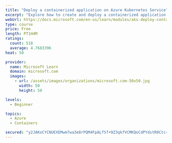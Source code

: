 ```yaml
---
title: "Deploy a containerized application on Azure Kubernetes Service"
excerpt: "Explore how to create and deploy a containerized application by using Azure Kubernetes Service declarative manifest files."
webUrl: https://docs.microsoft.com/en-us/learn/modules/aks-deploy-container-app/
type: course
price: Free
length: PT1H4M
ratings:
  count: 518
  average: 4.7683396
heat: 50

provider:
  name: Microsoft Learn
  domain: microsoft.com
  images:
    - url: /assets/images/organizations/microsoft.com-50x50.jpg
      width: 50
      height: 50

levels:
  - Beginner

topics:
  - Azure
  - Containers

secured: "y2JAKoCYCNUEXEMwm7wa3e8rPQM4FpALfSf+9Z3qkfVCMKQoCdPYdstR0CtcrxPC7DUE2DIuFW2vYWO9CCS5W5KOxjBaM/4UY4XsytyZgSfzMiHid0jYkwcG+9Sy99d2iuUpsmEB9vYYyPVnWnh8L7AJSIpn3whk7e2poNO1uh1YpwOuPQorXJQe6Za00/HrG8z6LI+pp03qDW7fHPQuzCU39z6bVEQNkrXfJq3OJW3mllw20xaMu7GbMyzCzW2IbWZKVGKPMZSYGCmJVwa7+qxyhjVr5/F6BsVi/Do9PrP12xPPrK2nMNJgUZ/emHgPrXvwb6CXpAWzbynifJFGGI+ULeLOvkbS5J7zgys9+468NJsN8GofUDjKC9Llm1rLkEkSjXvjMKP3YN9ZQXYcvkzgdEKlAH3gaX1f+YPQvpQ=;DyOwRpt4TPoNWqRixV1RjQ=="
---
```


